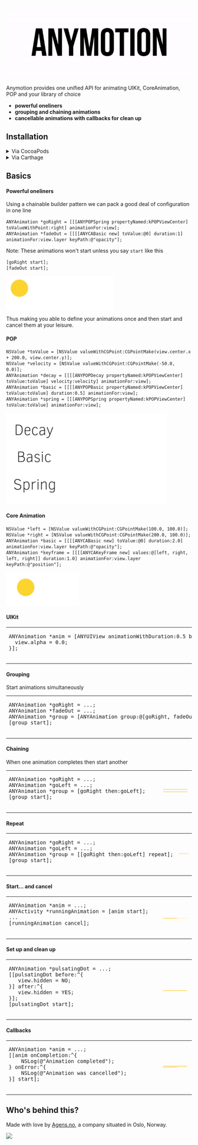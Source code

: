 ![Screenshot](logo_looped.gif)

Anymotion provides one unified API for animating UIKit, CoreAnimation, POP and your library of choice

- **powerful oneliners**
- **grouping and chaining animations**
- **cancellable animations with callbacks for clean up**

## Installation


<details>
<summary>Via CocoaPods</summary>

If you're using CocoaPods, you can simply add to your `Podfile`:

```ruby
pod "Anymotion"
```

This will download the `Anymotion` and dependencies in `Pods/` during your next `pod install` exection. You may have to say `pod repo update` first.

##### Import in swift
```swift
import Anymotion
```

##### Import in Objective-C
```objc
#import <Anymotion/Anymotion.h>
```

</details>

<details>
<summary>Via Carthage</summary>

To install SwiftGen via [Carthage](https://github.com/Carthage/Carthage) add to your Cartfile:

```ruby
github "agensdev/anymotion"
```

##### Import in swift
```swift
import Anymotion
```

##### Import in Objective-C
```objc
#import <Anymotion/Anymotion.h>
```

</details>



## Basics

#### Powerful oneliners

Using a chainable builder pattern we can pack a good deal of configuration in one line
```objc
ANYAnimation *goRight = [[[ANYPOPSpring propertyNamed:kPOPViewCenter] toValueWithPoint:right] animationFor:view];
ANYAnimation *fadeOut = [[[[ANYCABasic new] toValue:@0] duration:1] animationFor:view.layer keyPath:@"opacity"];
```
Note: These animations won't start unless you say `start` like this
```objc
[goRight start];
[fadeOut start];
```

<img src="/Meta/Readme/basics.gif?raw=true" alt="GIF" />

Thus making you able to define your animations once and then start and cancel them at your leisure.

#### POP
```objc
NSValue *toValue = [NSValue valueWithCGPoint:CGPointMake(view.center.x + 200.0, view.center.y)];
NSValue *velocity = [NSValue valueWithCGPoint:CGPointMake(-50.0, 0.0)];
ANYAnimation *decay = [[[[ANYPOPDecay propertyNamed:kPOPViewCenter] toValue:toValue] velocity:velocity] animationFor:view];
ANYAnimation *basic = [[[[ANYPOPBasic propertyNamed:kPOPViewCenter] toValue:toValue] duration:0.5] animationFor:view];
ANYAnimation *spring = [[[ANYPOPSpring propertyNamed:kPOPViewCenter] toValue:toValue] animationFor:view];
```

<img src="/Meta/Readme/pop.gif?raw=true" alt="GIF" />

#### Core Animation
```objc
NSValue *left = [NSValue valueWithCGPoint:CGPointMake(100.0, 100.0)];
NSValue *right = [NSValue valueWithCGPoint:CGPointMake(200.0, 100.0)];
ANYAnimation *basic = [[[[ANYCABasic new] toValue:@0] duration:2.0] animationFor:view.layer keyPath:@"opacity"];
ANYAnimation *keyframe = [[[[ANYCAKeyFrame new] values:@[left, right, left, right]] duration:1.0] animationFor:view.layer keyPath:@"position"];
```

<img src="/Meta/Readme/core_animation.gif?raw=true" alt="GIF" />

#### UIKit

<table>
  <tr>
    <td width="400px"><div class="highlight"><pre>
ANYAnimation *anim = [ANYUIView animationWithDuration:0.5 block:^{
  view.alpha = 0.0;
}];
    </pre></div></td>
    <td>
      <img src="/Meta/Readme/uikit.gif?raw=true" alt="GIF" />
    </td>
  </tr>
</table>

#### Grouping

Start animations simultaneously

<table>
  <tr>
    <td width="400px"><div class="highlight"><pre>
ANYAnimation *goRight = ...;
ANYAnimation *fadeOut = ...;
ANYAnimation *group = [ANYAnimation group:@[goRight, fadeOut]];
[group start];
    </pre></div></td>
    <td>
      <img src="/Meta/Readme/group.gif?raw=true" alt="GIF" />
    </td>
  </tr>
</table>

#### Chaining

When one animation completes then start another

<table>
  <tr>
    <td width="400px"><div class="highlight"><pre>
ANYAnimation *goRight = ...;
ANYAnimation *goLeft = ...;
ANYAnimation *group = [goRight then:goLeft];
[group start];
    </pre></div></td>
    <td>
      <img src="/Meta/Readme/chain.gif?raw=true" alt="GIF" />
    </td>
  </tr>
</table>

#### Repeat

<table>
  <tr>
    <td width="400px"><div class="highlight"><pre>
ANYAnimation *goRight = ...;
ANYAnimation *goLeft = ...;
ANYAnimation *group = [[goRight then:goLeft] repeat];
[group start];
    </pre></div></td>
    <td>
      <img src="/Meta/Readme/chain_and_repeat.gif?raw=true" alt="GIF" />
    </td>
  </tr>
</table>

#### Start... and cancel

<table>
  <tr>
    <td width="400px"><div class="highlight"><pre>
ANYAnimation *anim = ...;
ANYActivity *runningAnimation = [anim start];
...
[runningAnimation cancel];
    </pre></div></td>
    <td>
      <img src="/Meta/Readme/start_and_cancel.gif?raw=true" alt="GIF" />
    </td>
  </tr>
</table>

#### Set up and clean up

<table>
  <tr>
    <td width="400px"><div class="highlight"><pre>
ANYAnimation *pulsatingDot = ...;
[[pulsatingDot before:^{
   view.hidden = NO;
}] after:^{
   view.hidden = YES;
}];
[pulsatingDot start];
    </pre></div></td>
    <td>
      <img src="/Meta/Readme/setup_and_clean_up.gif?raw=true" alt="GIF" />
    </td>
  </tr>
</table>

#### Callbacks

<table>
  <tr>
    <td width="400px"><div class="highlight"><pre>
ANYAnimation *anim = ...;
[[anim onCompletion:^{
    NSLog(@"Animation completed");
} onError:^{
    NSLog(@"Animation was cancelled");
}] start];
    </pre></div></td>
    <td>
      <img src="/Meta/Readme/callbacks.gif?raw=true" alt="GIF" />
    </td>
  </tr>
</table>



## Who's behind this?

Made with love by [Agens.no](http://agens.no/), a company situated in Oslo, Norway.

[<img src="http://static.agens.no/images/agens_logo_w_slogan_avenir_medium.png" width="340" />](http://agens.no/)
